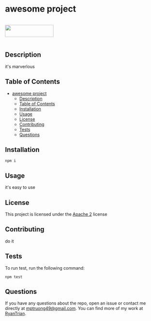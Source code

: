 # awesome project 
<br>
<img width=160, height=40 src="https://img.shields.io/badge/license-Apache%202-important">
<br>
<br>

## Description

it's marverlous

## Table of Contents 

- [awesome project](#awesome-project)
    - [Description](#description)
    - [Table of Contents](#table-of-contents)
    - [Installation](#installation)
    - [Usage](#usage)
    - [License](#license)
    - [Contributing](#contributing)
    - [Tests](#tests)
    - [Questions](#questions)

## Installation 
```
npm i
```
## Usage 

it's easy to use

## License 

This project is licensed under the [Apache 2](LICENSE) license

## Contributing

do it

## Tests 
To run test, run the following command:
```
npm test
```

## Questions 

If you have any questions about the repo, open an issue or contact me directly at mptruong49@gmail.com. 
You can find more of my work at [RyanTrian](https://github.com/RyanTrian).
    